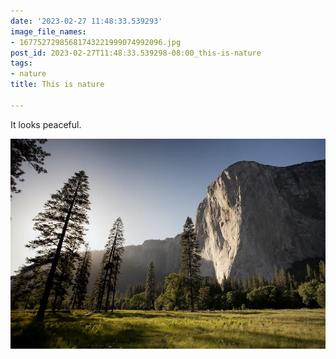 ```yaml
---
date: '2023-02-27 11:48:33.539293'
image_file_names:
- 16775272985681743221999074992096.jpg
post_id: 2023-02-27T11:48:33.539298-08:00_this-is-nature
tags:
- nature
title: This is nature

---
```


It looks peaceful.


![](images/16775272985681743221999074992096.jpg)

